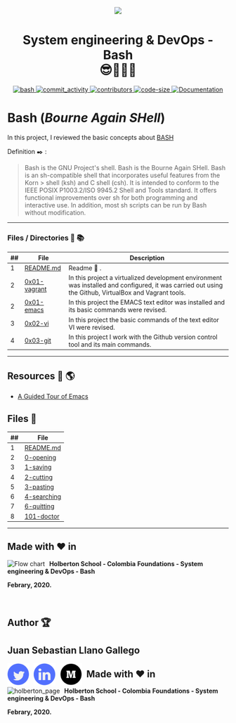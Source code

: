 <p align="center">
  <img src="https://www.holbertonschool.com/holberton-logo.png" width="360"/>
 <h1 align="center">System engineering & DevOps - Bash <br> 😎🎯👨‍💻</h1>
 <p align="center">
    <a href="https://github.com/ellerbrock/open-source-badges/">
        <img alt="bash" src="https://badges.frapsoft.com/bash/v1/bash.png?v=103" target="_blank" />
    </a>
    <a href="https://github.com/EckoJuan/holberton-system_engineering-devops/commits/master">
        <img alt="commit_activity" src="https://img.shields.io/github/commit-activity/y/EckoJuan/holberton-system_engineering-devops" target="_blank" />
    </a>
    <a href="https://github.com/EckoJuan/holberton-system_engineering-devops/graphs/contributors">
        <img alt="contributors" src="https://img.shields.io/github/contributors/EckoJuan/holberton-system_engineering-devops" target="_blank" />
    </a>
    <a href="https://github.com/EckoJuan/holberton-system_engineering-devops" target="_blank">
      <img alt="code-size" src="https://img.shields.io/github/languages/code-size/EckoJuan/holberton-system_engineering-devops" />
    </a>
    <a href="https://github.com/EckoJuan/holberton-system_engineering-devops" target="_blank">
      <img alt="Documentation" src="https://img.shields.io/badge/documentation-yes-brightgreen.svg" />
    </a>
 </p>
</p>


# Bash (*Bourne Again SHell*)

In this project, I reviewed the basic concepts about [BASH](https://www.gnu.org/software/bash/)

Definition :black_nib: :


> Bash is the GNU Project's shell. Bash is the Bourne Again SHell. Bash is an sh-compatible shell that incorporates useful features from the Korn > shell (ksh) and C shell (csh). It is intended to conform to the IEEE POSIX P1003.2/ISO 9945.2 Shell and Tools standard. It offers functional improvements over sh for both programming and interactive use. In addition, most sh scripts can be run by Bash without modification.

---
### Files / Directories :file_folder: :books: 

##|File|Description
---|---|---
1|[README.md](./README.md)|Readme :memo: .
2|[0x01-vagrant](./0x00-vagrant)|In this project a virtualized development environment was installed and configured, it was carried out using the Github, VirtualBox and Vagrant tools.
2|[0x01-emacs](./0x01-emacs)|In this project the EMACS text editor was installed and its basic commands were revised.
3|[0x02-vi](./0x02-vi)|In this project the basic commands of the text editor VI were revised.
4|[0x03-git](./0x03-git)|In this project I work with the Github version control tool and its main commands.
---
## Resources  ​:floppy_disk: :earth_americas:


*    [A Guided Tour of Emacs](https://www.gnu.org/software/emacs/tour/)

## Files :memo:

##|File
---|---
1|[README.md](./README.md) 
2|[0-opening](./0-opening)
3|[1-saving](./1-saving)
4|[2-cutting](./2-cutting)
5|[3-pasting](./3-pasting)
6|[4-searching](./4-searching)
7|[6-quitting](./6-quitting)
8|[101-doctor](./101-doctor)

---

## Made with :heart: in
<img src="https://www.holbertonschool.com/holberton-logo.png"
     alt="Flow chart"
     style="float: left; margin-right: 10px;">

__Holberton School - Colombia__
__Foundations - System engineering & DevOps - Bash__

__Febrary, 2020.__
<br>
<br>
<br>

<p align="left">
    <h2 align="left">Author 🏆</h2>
    <p align="center">
    <h2 align="left">Juan Sebastian Llano Gallego </h2>
      <a href="https://twitter.com/llanoJS" target="_blank">
          <img alt="holberton_page" src="https://raw.githubusercontent.com/EckoJuan/Readme_template/master/images/twitter.png" style="float: left; margin-right: 10px" height="50" width="50">
      </a>
      <a href="https://www.linkedin.com/in/juansllano/" target="_blank">
          <img alt="holberton_page" src="https://raw.githubusercontent.com/EckoJuan/Readme_template/master/images/linkedin.png" style="float: left; margin-right: 10px" height="50"  width="50">
      </a>
      <a href="https://medium.com/@juanllano93" target="_blank">
          <img alt="holberton_page" src="https://raw.githubusercontent.com/EckoJuan/Readme_template/master/images/medium.png" style="float: left; margin-right: 10px" height="50" width="50">
      </a>
    </p>
</p>
<p align="left">
  <h2 align="left">Made with ❤ in</h2>
  <p align="left">
  <a href="https://www.holbertonschool.com/" target="_blank">
      <img alt="holberton_page" src="https://www.holbertonschool.com/holberton-logo.png" style="float: left; margin-right: 10px;">
  </a>
  </p>
</p>

__Holberton School - Colombia__
__Foundations - System engineering & DevOps - Bash__

__Febrary, 2020.__
